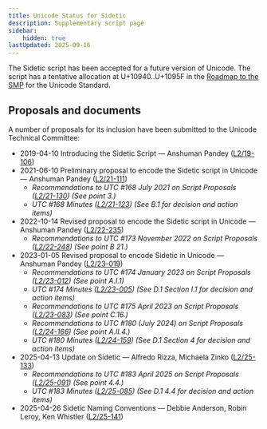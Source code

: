 ```yaml
---
title: Unicode Status for Sidetic
description: Supplementary script page
sidebar:
    hidden: true
lastUpdated: 2025-09-16
---
```


The Sidetic script has been accepted for a future version of Unicode. The script has a tentative allocation at U+10940..U+1095F in the [Roadmap to the SMP](http://www.unicode.org/roadmaps/smp/) for the Unicode Standard.

## Proposals and documents

A number of proposals for its inclusion have been submitted to the Unicode Technical Committee:
- 2019-04-10 Introducing the Sidetic Script — Anshuman Pandey ([L2/19-106](http://www.unicode.org/cgi-bin/GetMatchingDocs.pl?L2/19-106))
- 2021-06-10 Preliminary proposal to encode the Sidetic script in Unicode — Anshuman Pandey ([L2/21-111](http://www.unicode.org/cgi-bin/GetMatchingDocs.pl?L2/21-111))
  - _Recommendations to UTC #168 July 2021 on Script Proposals ([L2/21-130](http://www.unicode.org/L2/L2021/21130-script-adhoc-rept.pdf)) (See point 3.)_
  - _UTC #168 Minutes ([L2/21-123](http://www.unicode.org/L2/L2021/21123.htm)) (See B.1 for decision and action items)_
- 2022-10-14 Revised proposal to encode the Sidetic script in Unicode — Anshuman Pandey ([L2/22-235](http://www.unicode.org/cgi-bin/GetMatchingDocs.pl?L2/22-235))
  - _Recommendations to UTC #173 November 2022 on Script Proposals ([L2/22-248](https://www.unicode.org/cgi-bin/GetMatchingDocs.pl?L2/22-248)) (See point B 21.)_
- 2023-01-05 Revised proposal to encode Sidetic in Unicode — Anshuman Pandey ([L2/23-019](http://www.unicode.org/cgi-bin/GetMatchingDocs.pl?L2/23-019))
  - _Recommendations to UTC #174 January 2023 on Script Proposals ([L2/23-012](https://www.unicode.org/cgi-bin/GetMatchingDocs.pl?L2/23-012)) (See point A.I.1)_
  - _UTC #174 Minutes ([L2/23-005](http://www.unicode.org/L2/L2023/23005.htm)) (See D.1 Section I.1 for decision and action items)_
  - _Recommendations to UTC #175 April 2023 on Script Proposals ([L2/23-083](https://www.unicode.org/cgi-bin/GetMatchingDocs.pl?L2/23-083)) (See point C.16.)_
  - _Recommendations to UTC #180 (July 2024) on Script Proposals ([L2/24-166](https://www.unicode.org/cgi-bin/GetMatchingDocs.pl?L2/24-166)) (See point A.II.4.)_
  - _UTC #180 Minutes ([L2/24-159](https://www.unicode.org/L2/L2024/24159.htm)) (See D.1 Section 4 for decision and action items)_
- 2025-04-13 Update on Sidetic — Alfredo Rizza, Michaela Zinko ([L2/25-133](http://www.unicode.org/cgi-bin/GetMatchingDocs.pl?L2/25-133))
  - _Recommendations to UTC #183 April 2025 on Script Proposals ([L2/25-091](http://www.unicode.org/cgi-bin/GetMatchingDocs.pl?L2/25-091)) (See point 4.4.)_
  - _UTC #183 Minutes ([L2/25-085](https://www.unicode.org/L2/L2025/25085.htm)) (See D.1 4.4 for decision and action items)_
- 2025-04-26 Sidetic Naming Conventions — Debbie Anderson, Robin Leroy, Ken Whistler ([L2/25-141](http://www.unicode.org/cgi-bin/GetMatchingDocs.pl?L2/25-141))
